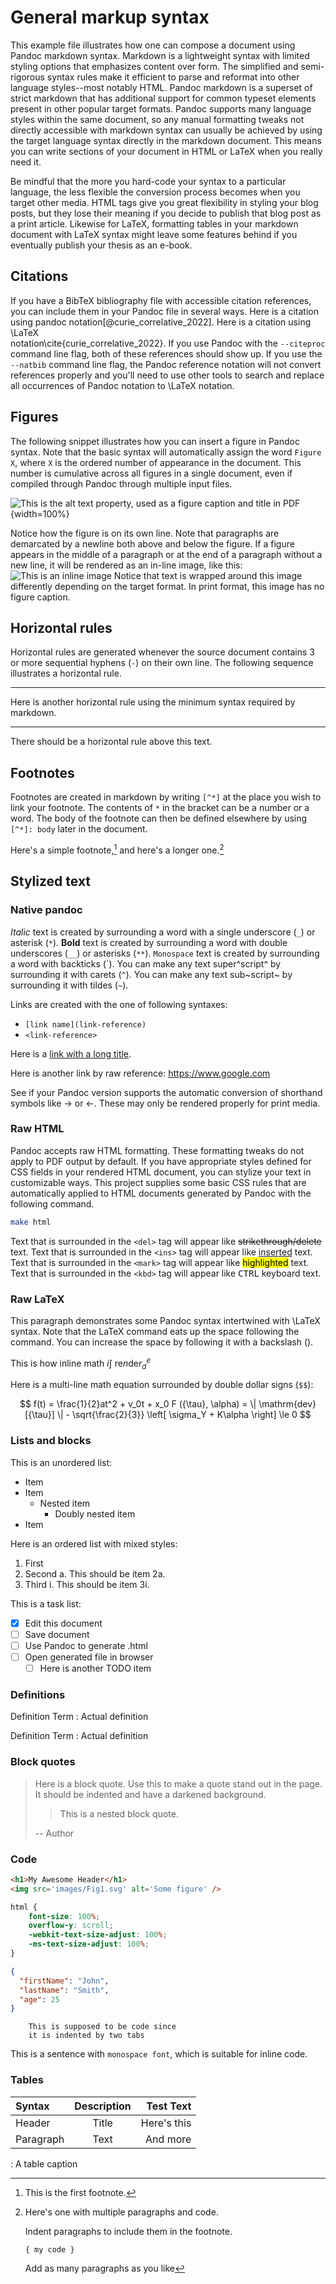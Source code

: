 # General markup syntax

This example file illustrates how one can compose a document
using Pandoc markdown syntax. Markdown is a lightweight syntax with limited
styling options that emphasizes content over form. The simplified and
semi-rigorous syntax rules make it efficient to parse and reformat into other
language styles--most notably HTML. Pandoc markdown is a superset of strict
markdown that has additional support for common typeset elements present in
other popular target formats. Pandoc supports many language styles within the
same document, so any manual formatting tweaks not directly accessible with
markdown syntax can usually be achieved by using the target language syntax
directly in the markdown document. This means you can write sections of your
document in HTML or LaTeX when you really need it.

Be mindful that the more you hard-code your syntax to a particular language,
the less flexible the conversion process becomes when you target other media.
HTML tags give you great flexibility in styling your blog posts, but they lose
their meaning if you decide to publish that blog post as a print article.
Likewise for LaTeX, formatting tables in your markdown document with
LaTeX syntax might leave some features behind if you eventually publish your
thesis as an e-book.

## Citations

If you have a BibTeX bibliography file with accessible citation references, you
can include them in your Pandoc file in several ways. Here is a citation using
pandoc notation[@curie_correlative_2022]. Here is a citation using \LaTeX\
notation\cite{curie_correlative_2022}. If you use Pandoc with the `--citeproc`
command line flag, both of these references should show up. If you use the
`--natbib` command line flag, the Pandoc reference notation will not convert
references properly and you'll need to use other tools to search and replace
all occurrences of Pandoc notation to \LaTeX notation.

## Figures

The following snippet illustrates how you can insert a figure in Pandoc syntax.
Note that the basic syntax will automatically assign the word `Figure X`, where
`X` is the ordered number of appearance in the document. This number is
cumulative across all figures in a single document, even if compiled through
Pandoc through multiple input files.

![This is the alt text property, used as a figure caption and title in PDF](thesis_motivation.svg "This is a figure title for aria-accessibility"){width=100%}

Notice how the figure is on its own line. Note that paragraphs are demarcated
by a newline both above and below the figure. If a figure appears in the middle
of a paragraph or at the end of a paragraph without a new line, it will be
rendered as an in-line image, like this:
![This is an inline image](google_G_logo.svg)
Notice that text is wrapped around this image differently depending on the
target format. In print format, this image has no figure caption.

## Horizontal rules

Horizontal rules are generated whenever the source document contains 3 or more
sequential hyphens (`-`) on their own line. The following sequence illustrates
a horizontal rule.

------------------------------------------------------------------------

Here is another horizontal rule using the minimum syntax required by markdown.

---

There should be a horizontal rule above this text.

## Footnotes

Footnotes are created in markdown by writing `[^*]` at the place you wish to
link your footnote. The contents of `*` in the bracket can be a number or
a word. The body of the footnote can then be defined elsewhere by using `[^*]:
body` later in the document.

Here's a simple footnote,[^1] and here's a longer one.[^2]

[^1]: This is the first footnote.

[^2]: Here's one with multiple paragraphs and code.

    Indent paragraphs to include them in the footnote.
 
    `{ my code }`

    Add as many paragraphs as you like


## Stylized text

### Native pandoc

_Italic_ text is created by surrounding a word with a single underscore (`_`) or
asterisk (`*`).
**Bold** text is created by surrounding a word with double underscores (`__`) or
asterisks (`**`).
`Monospace` text is created by surrounding a word with backticks (\`).
You can make any text super^script^ by surrounding it with carets (`^`).
You can make any text sub~script~ by surrounding it with tildes (`~`).

Links are created with the one of following syntaxes:

- `[link name](link-reference)`
- `<link-reference>`

Here is a [link with a long title](https://www.google.com).

Here is another link by raw reference: <https://www.google.com>

See if your Pandoc version supports the automatic conversion of shorthand
symbols like -> or <-. These may only be rendered properly for print media.

### Raw HTML 

Pandoc accepts raw HTML formatting. These formatting tweaks do not apply to PDF
output by default. If you have appropriate styles defined for CSS fields in
your rendered HTML document, you can stylize your text in customizable ways.
This project supplies some basic CSS rules that are automatically applied to
HTML documents generated by Pandoc with the following command.

```bash
make html
```

Text that is surrounded in the `<del>` tag will appear like <del>strikethrough/delete</del> text.
Text that is surrounded in the `<ins>` tag will appear like <ins>inserted</ins> text.
Text that is surrounded in the `<mark>` tag will appear like <mark>highlighted</mark> text.
Text that is surrounded in the `<kbd>` tag will appear like <kbd>CTRL</kbd> keyboard text.

### Raw LaTeX

This paragraph demonstrates some Pandoc syntax intertwined with \LaTeX syntax.
Note that the LaTeX command eats up the space following the command. You can
increase the space by following it with a backslash (\). 

This is how inline math $i\int$ re$n$de$r^e_d$

Here is a multi-line math equation surrounded by double dollar signs (`$$`):

$$
f(t) = \frac{1}{2}at^2 + v_0t + x_0
F ({\tau}, \alpha) = \| \mathrm{dev}[{\tau}] \| - \sqrt{\frac{2}{3}} \left[ \sigma_Y + K\alpha \right] \le 0
$$

### Lists and blocks

This is an unordered list:

-   Item
-   Item
    -   Nested item
        -   Doubly nested item
-   Item

Here is an ordered list with mixed styles:

1.  First
2.  Second
    a.  This should be item 2a.
3.  Third
    i.  This should be item 3i.

This is a task list:

- [x] Edit this document
- [ ] Save document
- [ ] Use Pandoc to generate .html
- [ ] Open generated file in browser
    - [ ] Here is another TODO item

### Definitions

Definition Term
:   Actual definition

Definition Term
:   Actual definition


### Block quotes

> Here is a block quote. Use this to make a quote stand out in the page.
> It should be indented and have a darkened background.
>
> > This is a nested block quote.
>
> -- Author

### Code

```html
<h1>My Awesome Header</h1>
<img src='images/Fig1.svg' alt='Some figure' />
```

```css
html {
    font-size: 100%;
    overflow-y: scroll;
    -webkit-text-size-adjust: 100%;
    -ms-text-size-adjust: 100%;
}
```

```json
{
  "firstName": "John",
  "lastName": "Smith",
  "age": 25
}
```


        This is supposed to be code since
        it is indented by two tabs


This is a sentence with `monospace font`, which is suitable for inline code.

### Tables


| Syntax      | Description | Test Text     |
| :---        |    :----:   |          ---: |
| Header      | Title       | Here's this   |
| Paragraph   | Text        | And more      |
: A table caption

